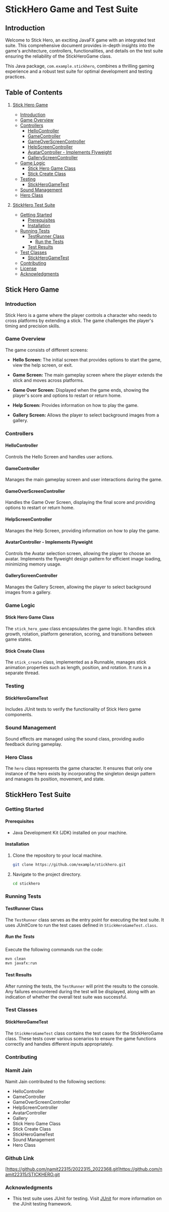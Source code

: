 # StickHero Game and Test Suite

## Introduction

Welcome to Stick Hero, an exciting JavaFX game with an integrated test suite. This comprehensive document provides in-depth insights into the game's architecture, controllers, functionalities, and details on the test suite ensuring the reliability of the StickHeroGame class.

This Java package, `com.example.stickhero`, combines a thrilling gaming experience and a robust test suite for optimal development and testing practices.

## Table of Contents

1. [Stick Hero Game](#stick-hero-game)
    - [Introduction](#introduction-1)
    - [Game Overview](#game-overview-1)
    - [Controllers](#controllers-1)
        - [HelloController](#hellocontroller)
        - [GameController](#gamecontroller)
        - [GameOverScreenController](#gameoverscreencontroller)
        - [HelpScreenController](#helpscreencontroller)
        - [AvatarController - Implements Flyweight](#avatarcontroller---implements-flyweight)
        - [GalleryScreenController](#galleryscreencontroller)
    - [Game Logic](#game-logic-1)
        - [Stick Hero Game Class](#stick-hero-game-class)
        - [Stick Create Class](#stick-create-class)
    - [Testing](#testing-1)
        - [StickHeroGameTest](#stickherogametest)
    - [Sound Management](#sound-management)
    - [Hero Class](#hero-class)

2. [StickHero Test Suite](#stickhero-test-suite)
    - [Getting Started](#getting-started)
        - [Prerequisites](#prerequisites)
        - [Installation](#installation)
    - [Running Tests](#running-tests)
        - [TestRunner Class](#testrunner-class)
            - [Run the Tests](#run-the-tests)
        - [Test Results](#test-results)
    - [Test Classes](#test-classes)
        - [StickHeroGameTest](#stickherogametest-1)
    - [Contributing](#contributing)
    - [License](#license)
    - [Acknowledgments](#acknowledgments)

## Stick Hero Game

### Introduction

Stick Hero is a game where the player controls a character who needs to cross platforms by extending a stick. The game challenges the player's timing and precision skills.

### Game Overview

The game consists of different screens:

- **Hello Screen:** The initial screen that provides options to start the game, view the help screen, or exit.

- **Game Screen:** The main gameplay screen where the player extends the stick and moves across platforms.

- **Game Over Screen:** Displayed when the game ends, showing the player's score and options to restart or return home.

- **Help Screen:** Provides information on how to play the game.

- **Gallery Screen:** Allows the player to select background images from a gallery.

### Controllers

#### HelloController

Controls the Hello Screen and handles user actions.

#### GameController

Manages the main gameplay screen and user interactions during the game.

#### GameOverScreenController

Handles the Game Over Screen, displaying the final score and providing options to restart or return home.

#### HelpScreenController

Manages the Help Screen, providing information on how to play the game.

#### AvatarController - Implements Flyweight

Controls the Avatar selection screen, allowing the player to choose an avatar. Implements the flyweight design pattern for efficient image loading, minimizing memory usage.

#### GalleryScreenController

Manages the Gallery Screen, allowing the player to select background images from a gallery.

### Game Logic

#### Stick Hero Game Class

The `stick_hero_game` class encapsulates the game logic. It handles stick growth, rotation, platform generation, scoring, and transitions between game states.

#### Stick Create Class

The `stick_create` class, implemented as a Runnable, manages stick animation properties such as length, position, and rotation. It runs in a separate thread.

### Testing

#### StickHeroGameTest

Includes JUnit tests to verify the functionality of Stick Hero game components.

### Sound Management

Sound effects are managed using the sound class, providing audio feedback during gameplay.

### Hero Class

The `hero` class represents the game character. It ensures that only one instance of the hero exists by incorporating the singleton design pattern and manages its position, movement, and state.

## StickHero Test Suite

### Getting Started

#### Prerequisites

- Java Development Kit (JDK) installed on your machine.

#### Installation

1. Clone the repository to your local machine.
   ```bash
   git clone https://github.com/example/stickhero.git
   ```
2. Navigate to the project directory.
   ```bash
   cd stickhero
   ```

### Running Tests

#### TestRunner Class

The `TestRunner` class serves as the entry point for executing the test suite. It uses JUnitCore to run the test cases defined in `StickHeroGameTest.class`.

##### Run the Tests

Execute the following commands run the code:
```bash
mvn clean
mvn javafx:run
```

#### Test Results

After running the tests, the `TestRunner` will print the results to the console. Any failures encountered during the test will be displayed, along with an indication of whether the overall test suite was successful.

### Test Classes

#### StickHeroGameTest

The `StickHeroGameTest` class contains the test cases for the StickHeroGame class. These tests cover various scenarios to ensure the game functions correctly and handles different inputs appropriately.

### Contributing

### Namit Jain

Namit Jain contributed to the following sections:
- HelloController
- GameController
- GameOverScreenController
- HelpScreenController
- AvatarController
- Gallery
- Stick Hero Game Class
- Stick Create Class
- StickHeroGameTest
- Sound Management
- Hero Class



### Github Link

[https://github.com/namit22315/2022315_2022368.git]https://github.com/namit22315/STICKHERO.git


### Acknowledgments

- This test suite uses JUnit for testing. Visit [JUnit](https://junit.org/junit5/) for more information on the JUnit testing framework.
